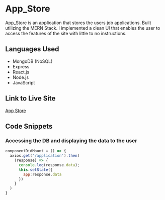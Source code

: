 # App_Store

App_Store is an application that stores the users job applications. Built utilizing the MERN Stack. I implemented a clean UI that enables the user to access the features of the site with little to no instructions.

## Languages Used
- MongoDB (NoSQL)
- Express
- React.js
- Node.js
- JavaScript

## Link to Live Site
[App Store](https://desolate-beach-16443.herokuapp.com/)

## Code Snippets
### Accessing the DB and displaying the data to the user
```JavaScript
componentDidMount = () => {
  axios.get('/application').then(
    (response) => {
      console.log(response.data);
      this.setState({
        app:response.data
      })
    }
  )
}
```
